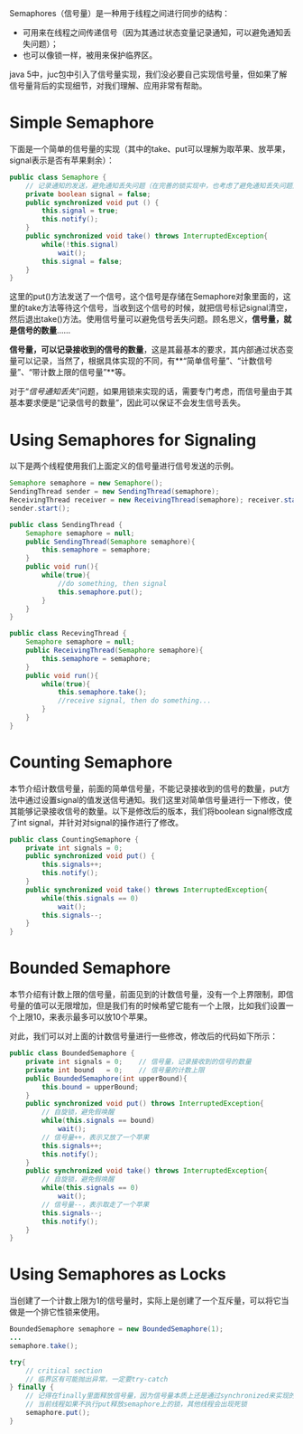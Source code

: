 Semaphores（信号量）是一种用于线程之间进行同步的结构：
- 可用来在线程之间传递信号（因为其通过状态变量记录通知，可以避免通知丢失问题）；
- 也可以像锁一样，被用来保护临界区。

java 5中，juc包中引入了信号量实现，我们没必要自己实现信号量，但如果了解信号量背后的实现细节，对我们理解、应用非常有帮助。

# Simple Semaphore

下面是一个简单的信号量的实现（其中的take、put可以理解为取苹果、放苹果，signal表示是否有苹果剩余）：

```java
public class Semaphore {
	// 记录通知的发送，避免通知丢失问题（在完善的锁实现中，也考虑了避免通知丢失问题） 
	private boolean signal = false;
	public synchronized void put () {
		this.signal = true;
		this.notify();
	}
	public synchronized void take() throws InterruptedException{
		while(!this.signal)
			wait();
		this.signal = false;
	}
}
```

这里的put()方法发送了一个信号，这个信号是存储在Semaphore对象里面的，这里的take方法等待这个信号，当收到这个信号的时候，就把信号标记signal清空，然后退出take()方法。使用信号量可以避免信号丢失问题。顾名思义，**信号量，就是信号的数量**……

**信号量，可以记录接收到的信号的数量**，这是其最基本的要求，其内部通过状态变量可以记录，当然了，根据具体实现的不同，有**“简单信号量”、“计数信号量”、“带计数上限的信号量”**等。

对于“*信号通知丢失*”问题，如果用锁来实现的话，需要专门考虑，而信号量由于其基本要求便是“记录信号的数量”，因此可以保证不会发生信号丢失。

# Using Semaphores for Signaling

以下是两个线程使用我们上面定义的信号量进行信号发送的示例。

```java
Semaphore semaphore = new Semaphore();
SendingThread sender = new SendingThread(semaphore);
ReceivingThread receiver = new ReceivingThread(semaphore); receiver.start();
sender.start();

public class SendingThread {
	Semaphore semaphore = null;
	public SendingThread(Semaphore semaphore){
		this.semaphore = semaphore;
	}
	public void run(){
		while(true){
			//do something, then signal
			this.semaphore.put();
		}
	}
}

public class RecevingThread {
	Semaphore semaphore = null;
	public ReceivingThread(Semaphore semaphore){
		this.semaphore = semaphore;
	}
	public void run(){
		while(true){
			this.semaphore.take();
			//receive signal, then do something...
		}
	}
}
```

# Counting Semaphore

本节介绍计数信号量，前面的简单信号量，不能记录接收到的信号的数量，put方法中通过设置signal的值发送信号通知。我们这里对简单信号量进行一下修改，使其能够记录接收信号的数量。以下是修改后的版本，我们将boolean signal修改成了int signal，并针对对signal的操作进行了修改。

```java
public class CountingSemaphore {
	private int signals = 0;
	public synchronized void put() {
		this.signals++;
		this.notify();
	}
	public synchronized void take() throws InterruptedException{
		while(this.signals == 0)
			wait();
		this.signals--;   
	}
}
```

# Bounded Semaphore

本节介绍有计数上限的信号量，前面见到的计数信号量，没有一个上界限制，即信号量的值可以无限增加，但是我们有的时候希望它能有一个上限，比如我们设置一个上限10，来表示最多可以放10个苹果。

对此，我们可以对上面的计数信号量进行一些修改，修改后的代码如下所示：

```java
public class BoundedSemaphore {
	private int signals = 0;	// 信号量，记录接收到的信号的数量
	private int bound   = 0;	// 信号量的计数上限
	public BoundedSemaphore(int upperBound){
		this.bound = upperBound;
	}
	public synchronized void put() throws InterruptedException{ 
		// 自旋锁，避免假唤醒
		while(this.signals == bound)
			wait(); 
		// 信号量++，表示又放了一个苹果
		this.signals++;
		this.notify();
	}
	public synchronized void take() throws InterruptedException{
		// 自旋锁，避免假唤醒
		while(this.signals == 0)
			wait();
		// 信号量--，表示取走了一个苹果
		this.signals--;
		this.notify();
	}
}
```

# Using Semaphores as Locks

当创建了一个计数上限为1的信号量时，实际上是创建了一个互斥量，可以将它当做是一个排它性锁来使用。

```java
BoundedSemaphore semaphore = new BoundedSemaphore(1);
...  
semaphore.take();

try{
	// critical section
	// 临界区有可能抛出异常，一定要try-catch
} finally {
	// 记得在finally里面释放信号量，因为信号量本质上还是通过synchronized来实现的， 
	// 当前线程如果不执行put释放semaphore上的锁，其他线程会出现死锁   	
	semaphore.put();
} 
```

